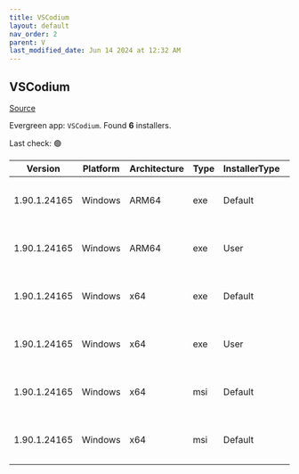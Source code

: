 ```yaml
---
title: VSCodium
layout: default
nav_order: 2
parent: V
last_modified_date: Jun 14 2024 at 12:32 AM
---
```


## VSCodium

[Source](https://vscodium.com)

Evergreen app: `VSCodium`. Found **6** installers.

Last check: 🟢

| Version      | Platform | Architecture | Type | InstallerType | Date      | Size      | URI                                                                                                                                                                                                                                      |
| ------------ | -------- | ------------ | ---- | ------------- | --------- | --------- | ---------------------------------------------------------------------------------------------------------------------------------------------------------------------------------------------------------------------------------------- |
| 1.90.1.24165 | Windows  | ARM64        | exe  | Default       | 13/6/2024 | 94510555  | [https://github.com/VSCodium/vscodium/releases/download/1.90.1.24165/VSCodiumSetup-arm64-1.90.1.24165.exe](https://github.com/VSCodium/vscodium/releases/download/1.90.1.24165/VSCodiumSetup-arm64-1.90.1.24165.exe)                     |
| 1.90.1.24165 | Windows  | ARM64        | exe  | User          | 13/6/2024 | 94510973  | [https://github.com/VSCodium/vscodium/releases/download/1.90.1.24165/VSCodiumUserSetup-arm64-1.90.1.24165.exe](https://github.com/VSCodium/vscodium/releases/download/1.90.1.24165/VSCodiumUserSetup-arm64-1.90.1.24165.exe)             |
| 1.90.1.24165 | Windows  | x64          | exe  | Default       | 13/6/2024 | 97497465  | [https://github.com/VSCodium/vscodium/releases/download/1.90.1.24165/VSCodiumSetup-x64-1.90.1.24165.exe](https://github.com/VSCodium/vscodium/releases/download/1.90.1.24165/VSCodiumSetup-x64-1.90.1.24165.exe)                         |
| 1.90.1.24165 | Windows  | x64          | exe  | User          | 13/6/2024 | 97497899  | [https://github.com/VSCodium/vscodium/releases/download/1.90.1.24165/VSCodiumUserSetup-x64-1.90.1.24165.exe](https://github.com/VSCodium/vscodium/releases/download/1.90.1.24165/VSCodiumUserSetup-x64-1.90.1.24165.exe)                 |
| 1.90.1.24165 | Windows  | x64          | msi  | Default       | 13/6/2024 | 112226304 | [https://github.com/VSCodium/vscodium/releases/download/1.90.1.24165/VSCodium-x64-1.90.1.24165.msi](https://github.com/VSCodium/vscodium/releases/download/1.90.1.24165/VSCodium-x64-1.90.1.24165.msi)                                   |
| 1.90.1.24165 | Windows  | x64          | msi  | Default       | 13/6/2024 | 112226304 | [https://github.com/VSCodium/vscodium/releases/download/1.90.1.24165/VSCodium-x64-updates-disabled-1.90.1.24165.msi](https://github.com/VSCodium/vscodium/releases/download/1.90.1.24165/VSCodium-x64-updates-disabled-1.90.1.24165.msi) |
